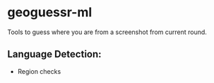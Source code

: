 # geoguessr-ml
Tools to guess where you are from a screenshot from current round.

## Language Detection:
- Region checks
